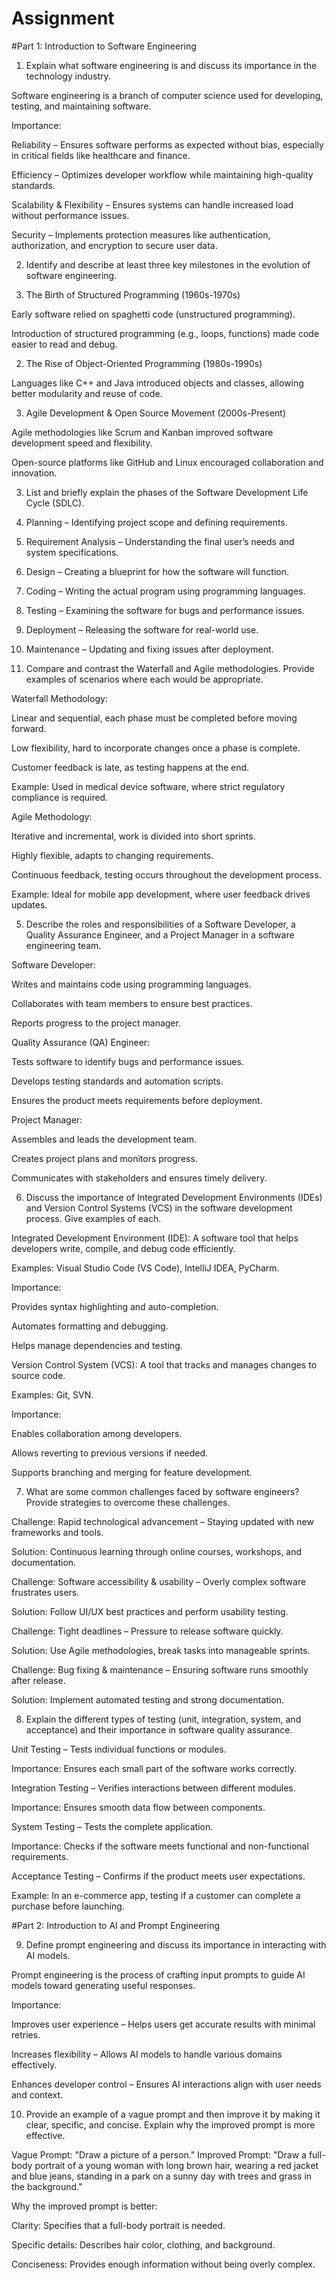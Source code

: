 # Assignment
#Part 1: Introduction to Software Engineering

1. Explain what software engineering is and discuss its importance in the technology industry.

Software engineering is a branch of computer science used for developing, testing, and maintaining software.

Importance:

Reliability – Ensures software performs as expected without bias, especially in critical fields like healthcare and finance.

Efficiency – Optimizes developer workflow while maintaining high-quality standards.

Scalability & Flexibility – Ensures systems can handle increased load without performance issues.

Security – Implements protection measures like authentication, authorization, and encryption to secure user data.


2. Identify and describe at least three key milestones in the evolution of software engineering.

1. The Birth of Structured Programming (1960s-1970s)

Early software relied on spaghetti code (unstructured programming).

Introduction of structured programming (e.g., loops, functions) made code easier to read and debug.



2. The Rise of Object-Oriented Programming (1980s-1990s)

Languages like C++ and Java introduced objects and classes, allowing better modularity and reuse of code.



3. Agile Development & Open Source Movement (2000s-Present)

Agile methodologies like Scrum and Kanban improved software development speed and flexibility.

Open-source platforms like GitHub and Linux encouraged collaboration and innovation.




3. List and briefly explain the phases of the Software Development Life Cycle (SDLC).

1. Planning – Identifying project scope and defining requirements.


2. Requirement Analysis – Understanding the final user’s needs and system specifications.


3. Design – Creating a blueprint for how the software will function.


4. Coding – Writing the actual program using programming languages.


5. Testing – Examining the software for bugs and performance issues.


6. Deployment – Releasing the software for real-world use.


7. Maintenance – Updating and fixing issues after deployment.



4. Compare and contrast the Waterfall and Agile methodologies. Provide examples of scenarios where each would be appropriate.

Waterfall Methodology:

Linear and sequential, each phase must be completed before moving forward.

Low flexibility, hard to incorporate changes once a phase is complete.

Customer feedback is late, as testing happens at the end.

Example: Used in medical device software, where strict regulatory compliance is required.


Agile Methodology:

Iterative and incremental, work is divided into short sprints.

Highly flexible, adapts to changing requirements.

Continuous feedback, testing occurs throughout the development process.

Example: Ideal for mobile app development, where user feedback drives updates.


5. Describe the roles and responsibilities of a Software Developer, a Quality Assurance Engineer, and a Project Manager in a software engineering team.

Software Developer:

Writes and maintains code using programming languages.

Collaborates with team members to ensure best practices.

Reports progress to the project manager.


Quality Assurance (QA) Engineer:

Tests software to identify bugs and performance issues.

Develops testing standards and automation scripts.

Ensures the product meets requirements before deployment.


Project Manager:

Assembles and leads the development team.

Creates project plans and monitors progress.

Communicates with stakeholders and ensures timely delivery.


6. Discuss the importance of Integrated Development Environments (IDEs) and Version Control Systems (VCS) in the software development process. Give examples of each.

Integrated Development Environment (IDE):
A software tool that helps developers write, compile, and debug code efficiently.

Examples: Visual Studio Code (VS Code), IntelliJ IDEA, PyCharm.

Importance:

Provides syntax highlighting and auto-completion.

Automates formatting and debugging.

Helps manage dependencies and testing.



Version Control System (VCS):
A tool that tracks and manages changes to source code.

Examples: Git, SVN.

Importance:

Enables collaboration among developers.

Allows reverting to previous versions if needed.

Supports branching and merging for feature development.



7. What are some common challenges faced by software engineers? Provide strategies to overcome these challenges.

Challenge: Rapid technological advancement – Staying updated with new frameworks and tools.

Solution: Continuous learning through online courses, workshops, and documentation.


Challenge: Software accessibility & usability – Overly complex software frustrates users.

Solution: Follow UI/UX best practices and perform usability testing.


Challenge: Tight deadlines – Pressure to release software quickly.

Solution: Use Agile methodologies, break tasks into manageable sprints.


Challenge: Bug fixing & maintenance – Ensuring software runs smoothly after release.

Solution: Implement automated testing and strong documentation.


8. Explain the different types of testing (unit, integration, system, and acceptance) and their importance in software quality assurance.

Unit Testing – Tests individual functions or modules.

Importance: Ensures each small part of the software works correctly.


Integration Testing – Verifies interactions between different modules.

Importance: Ensures smooth data flow between components.


System Testing – Tests the complete application.

Importance: Checks if the software meets functional and non-functional requirements.


Acceptance Testing – Confirms if the product meets user expectations.

Example: In an e-commerce app, testing if a customer can complete a purchase before launching.



#Part 2: Introduction to AI and Prompt Engineering

9. Define prompt engineering and discuss its importance in interacting with AI models.

Prompt engineering is the process of crafting input prompts to guide AI models toward generating useful responses.

Importance:

Improves user experience – Helps users get accurate results with minimal retries.

Increases flexibility – Allows AI models to handle various domains effectively.

Enhances developer control – Ensures AI interactions align with user needs and context.


10. Provide an example of a vague prompt and then improve it by making it clear, specific, and concise. Explain why the improved prompt is more effective.

Vague Prompt: "Draw a picture of a person."
Improved Prompt: "Draw a full-body portrait of a young woman with long brown hair, wearing a red jacket and blue jeans, standing in a park on a sunny day with trees and grass in the background."

Why the improved prompt is better:

Clarity: Specifies that a full-body portrait is needed.

Specific details: Describes hair color, clothing, and background.

Conciseness: Provides enough information without being overly complex.
